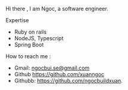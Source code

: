 Hi there ,
I am Ngoc, a software engineer.

Expertise
- Ruby on rails
- NodeJS, Typescript
- Spring Boot

How to reach me :
- Gmail: ngocbui.se@gmail.com
- Github https://github.com/xuanngoc
- Githubb: https://github.com/ngocbuildxuan.

<!---
ngocbuixuan/ngocbuixuan is a ✨ special ✨ repository because its `README.md` (this file) appears on your GitHub profile.
You can click the Preview link to take a look at your changes.
--->
